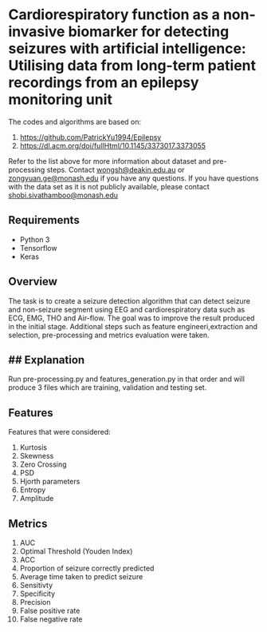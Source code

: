 # Cardiorespiratory function as a non-invasive biomarker for detecting seizures with artificial intelligence: Utilising data from long-term patient recordings from an epilepsy monitoring unit

The codes and algorithms are based on:
1. https://github.com/PatrickYu1994/Epilepsy  
2. https://dl.acm.org/doi/fullHtml/10.1145/3373017.3373055

Refer to the list above for more information about dataset and pre-processing steps. Contact wongsh@deakin.edu.au or zongyuan.ge@monash.edu if you have any questions. If you have questions with the data set as it is not publicly available, please contact shobi.sivathamboo@monash.edu

## Requirements
- Python 3
- Tensorflow
- Keras 

## Overview
The task is to create a seizure detection algorithm that can detect seizure and non-seizure segment using EEG and cardiorespiratory data such as ECG, EMG, THO and Air-flow. The goal was to improve the result produced in the initial stage. Additional steps such as feature engineeri,extraction and selection, pre-processing and metrics evaluation were taken.

## ## Explanation
Run pre-processing.py and features_generation.py in that order and will produce 3 files which are training, validation and testing set. 

## Features
Features that were considered:
1. Kurtosis
2. Skewness
3. Zero Crossing
4. PSD
5. Hjorth parameters
6. Entropy 
7. Amplitude 

## Metrics
1. AUC 
2. Optimal Threshold (Youden Index)
3. ACC
4. Proportion of seizure correctly predicted
5. Average time taken to predict seizure
6. Sensitivty 
7. Specificity
8. Precision
9. False positive rate
10. False negative rate
